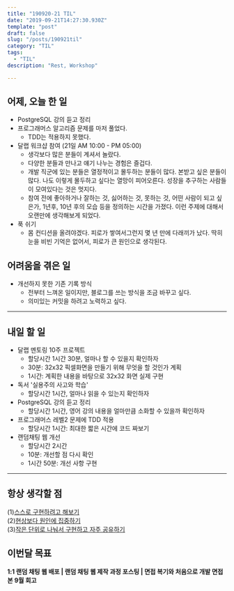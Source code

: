 ```yaml
---
title: "190920-21 TIL"
date: "2019-09-21T14:27:30.930Z"
template: "post"
draft: false
slug: "/posts/190921til"
category: "TIL"
tags:
  - "TIL"
description: "Rest, Workshop"

---
```


## 어제, 오늘 한 일

- PostgreSQL 강의 듣고 정리
- 프로그래머스 알고리즘 문제를 마저 풀었다.
  - TDD는 적용하지 못했다.
- 달랩 워크샵 참여 (21일 AM 10:00 - PM 05:00)
  - 생각보다 많은 분들이 계셔서 놀랐다.
  - 다양한 분들과 만나고 얘기 나누는 경험은 즐겁다.
  - 개발 직군에 있는 분들은 열정적이고 몰두하는 분들이 많다. 본받고 싶은 분들이 많다. 나도 이렇게 몰두하고 싶다는 열망이 피어오른다. 성장을 추구하는 사람들이 모여있다는 것은 멋지다.
  - 참여 전에 좋아하거나 잘하는 것, 싫어하는 것, 못하는 것, 어떤 사람이 되고 싶은가, 1년후, 10년 후의 모습 등을 정의하는 시간을 가졌다. 이런 주제에 대해서 오랜만에 생각해보게 되었다.
- 푹 쉬기
  - 몸 컨디션을 올려야겠다. 피로가 쌓여서그런지 몇 년 만에 다래끼가 났다. 딱히 눈을 비빈 기억은 없어서, 피로가 큰 원인으로 생각된다.

## 어려움을 겪은 일

- 개선하지 못한 기존 기록 방식
  - 전부터 느껴온 일이지만, 블로그를 쓰는 방식을 조금 바꾸고 싶다.
  - 의미있는 커밋을 하려고 노력하고 싶다.

---

## 내일 할 일

- 달랩 멘토링 10주 프로젝트
  - 할당시간 1시간 30분, 얼마나 할 수 있을지 확인하자
  - 30분: 32x32 픽셀화면을 만들기 위해 무엇을 할 것인가 계획
  - 1시간: 계획한 내용을 바탕으로 32x32 화면 실제 구현
- 독서 '실용주의 사고와 학습'
  - 할당시간 1시간, 얼마나 읽을 수 있는지 확인하자
- PostgreSQL 강의 듣고 정리
  - 할당시간 1시간, 영어 강의 내용을 얼마만큼 소화할 수 있을까 확인하자
- 프로그래머스 레벨2 문제에 TDD 적용
  - 할당시간 1시간: 최대한 짧은 시간에 코드 짜보기
- 랜덤채팅 웹 개선
  - 할당시간 2시간
  - 10분: 개선할 점 다시 확인
  - 1시간 50분: 개선 사항 구현

------



## 항상 생각할 점

(1)<u>스스로 구현하려고 해보기</u> <br>(2)<u>현상보다 원인에 집중하기</u> <br>(3)<u>작은 단위로 나눠서 구현하고 자주 공유하기</u>



## 이번달 목표

**1:1 랜덤 채팅 웹 배포 | 랜덤 채팅 웹 제작 과정 포스팅 | 면접 복기와 처음으로 개발 면접 본 9월 회고**

